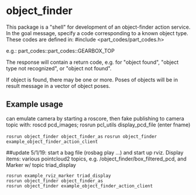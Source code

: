 # object_finder
This package is a "shell" for development of an object-finder action service.
In the goal message, specify a code corresponding to a known object type.
These codes are defined in:
#include <part_codes/part_codes.h>

e.g.: part_codes::part_codes::GEARBOX_TOP

The response will contain a return code, e.g. for "object found", "object type not recognized",
or "object not found".  

If object is found, there may be one or more.  Poses of objects will be in result message
in a vector of object poses.


## Example usage
can emulate camera by starting a roscore, then fake publishing to camera topic with:
roscd pcd_images;  rosrun pcl_utils display_pcd_file
  (enter fname)

`rosrun object_finder object_finder_as`
`rosrun object_finder example_object_finder_action_client`

##update 5/1/19:
start a  bag file (rosbag play ...) and start up rviz.
Display items:  various pointcloud2 topics, e.g. /object_finder/box_filtered_pcd,  and Marker w/ topic triad_display  

`rosrun example_rviz_marker triad_display`  
`rosrun object_finder object_finder_as`  
`rosrun object_finder example_object_finder_action_client`  


